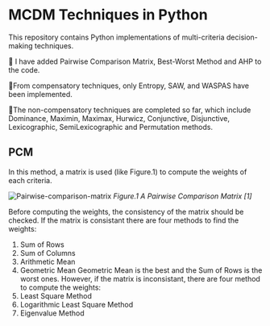 # MCDM Techniques in Python
This repository contains Python implementations of multi-criteria decision-making techniques.

:triangular_flag_on_post: I have added Pairwise Comparison Matrix, Best-Worst Method and AHP to the code. 

:triangular_flag_on_post:From compensatory techniques, only Entropy, SAW, and WASPAS have been implemented.

:triangular_flag_on_post:The non-compensatory techniques are completed so far, which include Dominance, Maximin, Maximax, Hurwicz, Conjunctive, Disjunctive, Lexicographic, SemiLexicographic and Permutation methods.


## PCM
In this method, a matrix is used (like Figure.1) to compute the weights of each criteria.

![Pairwise-comparison-matrix](https://github.com/user-attachments/assets/409096b1-030c-4c28-93b6-6e2b4eb9b8d5)
*Figure.1 A Pairwise Comparison Matrix [1]*

Before computing the weights, the consistency of the matrix should be checked. If the matrix is consistant there are four methods to find the weights: 

  1. Sum of Rows
  2. Sum of Columns
  3. Arithmetic Mean
  4. Geometric Mean
Geometric Mean is the best and the Sum of Rows is the worst ones. However, if the matrix is inconsistant, there are four method to compute the weights:
  1. Least Square Method
  2. Logarithmic Least Square Method
  3. Eigenvalue Method
 
  
